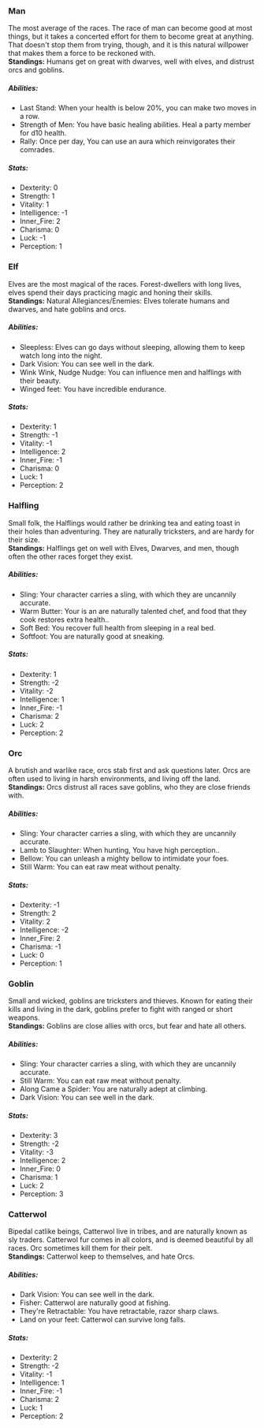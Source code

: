 ### Man  
The most average of the races. The race of man can become good at most things, but it takes a concerted effort for them to become great at anything. That doesn't stop them from trying, though, and it is this natural willpower that makes them a force to be reckoned with.  
**Standings:** Humans get on great with dwarves, well with elves, and distrust orcs and goblins.  
##### Abilities:   
  * Last Stand: When your health is below 20%, you can make two moves in a row.  
  * Strength of Men: You have basic healing abilities. Heal a party member for d10 health.  
  * Rally: Once per day, You can use an aura which reinvigorates their comrades.  

##### Stats:    
  * Dexterity: 0  
  * Strength: 1  
  * Vitality: 1  
  * Intelligence: -1  
  * Inner_Fire: 2  
  * Charisma: 0  
  * Luck: -1  
  * Perception: 1  

### Elf  
Elves are the most magical of the races. Forest-dwellers with long lives, elves spend their days practicing magic and honing their skills.  
**Standings:** Natural Allegiances/Enemies: Elves tolerate humans and dwarves, and hate goblins and orcs.  
##### Abilities:   
  * Sleepless: Elves can go days without sleeping, allowing them to keep watch long into the night.  
  * Dark Vision: You can see well in the dark.  
  * Wink Wink, Nudge Nudge: You can influence men and halflings with their beauty.  
  * Winged feet: You have incredible endurance.  

##### Stats:    
  * Dexterity: 1  
  * Strength: -1  
  * Vitality: -1  
  * Intelligence: 2  
  * Inner_Fire: -1  
  * Charisma: 0  
  * Luck: 1  
  * Perception: 2  

### Halfling  
Small folk, the Halflings would rather be drinking tea and eating toast in their holes than adventuring. They are naturally tricksters, and are hardy for their size.  
**Standings:** Halflings get on well with Elves, Dwarves, and men, though often the other races forget they exist.  
##### Abilities:   
  * Sling: Your character carries a sling, with which they are uncannily accurate.  
  * Warm Butter: Your is an are naturally talented chef, and food that they cook restores extra health..  
  * Soft Bed: You recover full health from sleeping in a real bed.  
  * Softfoot: You are naturally good at sneaking.  

##### Stats:    
  * Dexterity: 1  
  * Strength: -2  
  * Vitality: -2  
  * Intelligence: 1  
  * Inner_Fire: -1  
  * Charisma: 2  
  * Luck: 2  
  * Perception: 2  

### Orc  
A brutish and warlike race, orcs stab first and ask questions later. Orcs are often used to living in harsh environments, and living off the land.  
**Standings:** Orcs distrust all races save goblins, who they are close friends with.  
##### Abilities:   
  * Sling: Your character carries a sling, with which they are uncannily accurate.  
  * Lamb to Slaughter: When hunting, You have high perception..  
  * Bellow: You can unleash a mighty bellow to intimidate your foes.  
  * Still Warm: You can eat raw meat without penalty.  

##### Stats:    
  * Dexterity: -1  
  * Strength: 2  
  * Vitality: 2  
  * Intelligence: -2  
  * Inner_Fire: 2  
  * Charisma: -1  
  * Luck: 0  
  * Perception: 1  

### Goblin  
Small and wicked, goblins are tricksters and thieves. Known for eating their kills and living in the dark, goblins prefer to fight with ranged or short weapons.  
**Standings:** Goblins are close allies with orcs, but fear and hate all others.  
##### Abilities:   
  * Sling: Your character carries a sling, with which they are uncannily accurate.  
  * Still Warm: You can eat raw meat without penalty.  
  * Along Came a Spider: You are naturally adept at climbing.  
  * Dark Vision: You can see well in the dark.  

##### Stats:    
  * Dexterity: 3  
  * Strength: -2  
  * Vitality: -3  
  * Intelligence: 2  
  * Inner_Fire: 0  
  * Charisma: 1  
  * Luck: 2  
  * Perception: 3  

### Catterwol  
Bipedal catlike beings, Catterwol live in tribes, and are naturally known as sly traders. Catterwol fur comes in all colors, and is deemed beautiful by all races. Orc sometimes kill them for their pelt.  
**Standings:** Catterwol keep to themselves, and hate Orcs.  
##### Abilities:   
  * Dark Vision: You can see well in the dark.  
  * Fisher: Catterwol are naturally good at fishing.  
  * They're Retractable: You have retractable, razor sharp claws.  
  * Land on your feet: Catterwol can survive long falls.  

##### Stats:    
  * Dexterity: 2  
  * Strength: -2  
  * Vitality: -1  
  * Intelligence: 1  
  * Inner_Fire: -1  
  * Charisma: 2  
  * Luck: 1  
  * Perception: 2  

